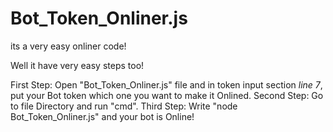 # Bot_Token_Onliner.js
its a very easy onliner code!

Well it have very easy steps too!

First Step: Open "Bot_Token_Onliner.js" file and in token input section _line 7_, put your Bot token which one you want to make it Onlined.
Second Step: Go to file Directory and run "cmd".
Third Step: Write "node Bot_Token_Onliner.js" and your bot is Online!
